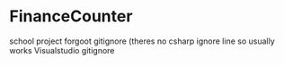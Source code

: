 # FinanceCounter
school project
forgoot gitignore (theres no csharp ignore line so usually works Visualstudio gitignore

